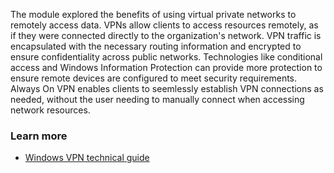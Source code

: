 The module explored the benefits of using virtual private networks to remotely access data. VPNs allow clients to access resources remotely, as if they were connected directly to the organization's network. VPN traffic is encapsulated with the necessary routing information and encrypted to ensure confidentiality across public networks. Technologies like conditional access and Windows Information Protection can provide more protection to ensure remote devices are configured to meet security requirements. Always On VPN enables clients to seemlessly establish VPN connections as needed, without the user needing to manually connect when accessing network resources.

### Learn more

 -  [Windows VPN technical guide](/windows/security/identity-protection/vpn/vpn-guide)
